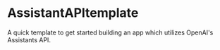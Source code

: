 # AssistantAPItemplate

A quick template to get started building an app which utilizes OpenAI's Assistants API.
